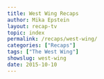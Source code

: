 ```yaml
---
title: West Wing Recaps
author: Mika Epstein
layout: recap-tv
topic: index
permalink: /recaps/west-wing/
categories: ["Recaps"]
tags: ["The West Wing"]
showslug: west-wing
date: 2015-10-10
---
```

